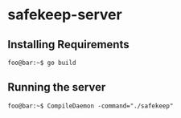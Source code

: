 # safekeep-server

## Installing Requirements

```console
foo@bar:~$ go build
```

## Running the server

```console
foo@bar:~$ CompileDaemon -command="./safekeep"
```
